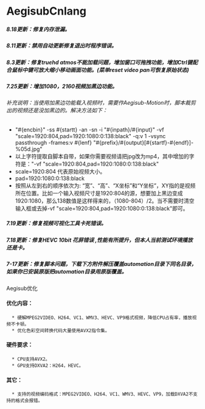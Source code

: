 # AegisubCnlang

##### 8.18更新：修复内存泄漏。
##### 8.11更新：禁用自动更新修复退出时程序错误。
##### 8.3更新：修复truehd atmos不能加载问题，增加窗口可拖拽功能，增加Ctrl键配合鼠标中键可放大缩小移动画面功能。(菜单reset video pan可恢复原始状态)
##### 7.25更新：增加1080，2160视频加黑边功能。
###### 补充说明：当使用加黑边功能载入视频时，需要作Aegisub-Motion时，脚本裁剪出的视频还是没加黑边的。解决方法如下：
* "#{encbin}" -ss #{startt} -an -sn -i "#{inpath}/#{input}" -vf "scale=1920:804,pad=1920:1080:0:138:black" -q:v 1 -vsync passthrough -frames:v #{lenf} "#{prefix}/#{output}[#{startf}-#{endf}]-%05d.jpg"
* 以上字符提取自脚本自带，如果你需要视频请把jpg改为mp4，其中增加的字符是："-vf "scale=1920:804,pad=1920:1080:0:138:black"
* scale=1920:804 代表原始视频大小。
* pad=1920:1080:0:138:black 
*  按照从左到右的顺序依次为: “宽”、“高”、“X坐标”和“Y坐标”，XY指的是视频所在位置。比如一个输入视频尺寸是1920:804的源，想要加上黑边变成1920:1080，那么138数值是这样得来的，（1080-804）/2。当不需要时清空输入框或去掉-vf "scale=1920:804,pad=1920:1080:0:138:black"即可。

##### 7.19更新：修复视频可视化工具卡死错误。
##### 7.18更新：修复HEVC 10bit 花屏错误 ,性能有所提升，但本人当前测试环境播放还是卡。
##### 7-17更新：修复脚本问题，下载下方附件解压覆盖automation目录下同名目录，如果你已安装原版把automation目录用原版覆盖。

Aegisub优化

#### 优化内容：
      * 硬解MPEG2VIDEO、H264、VC1、WMV3、HEVC、VP9格式视频，降低CPU占有率，播放视频不卡顿。
      * 优化色彩空间转换代码大量使用AVX2指令集。
#### 硬件要求：
      * CPU支持AVX2。
      * GPU支持DXVA2：H264，HEVC。
#### 其它：
      * 支持的视频编码格式：MPEG2VIDEO、H264、VC1、WMV3、HEVC、VP9，加载DXVA2不支持的格式会报错。 
